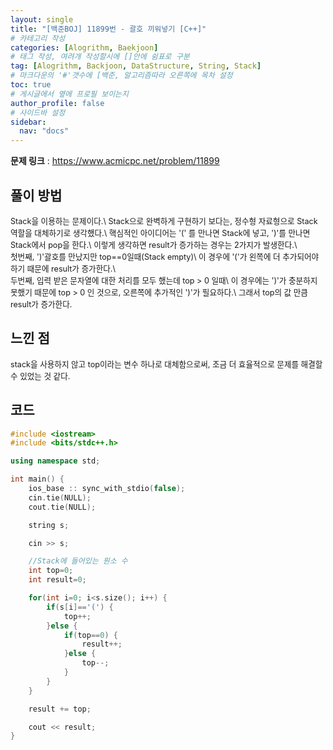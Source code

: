 ```yaml
---
layout: single
title: "[백준BOJ] 11899번 - 괄호 끼워넣기 [C++]"
# 카테고리 작성
categories: [Alogrithm, Baekjoon]
# 태그 작성, 여려개 작성할시에 []안에 쉼표로 구분
tag: [Alogrithm, Backjoon, DataStructure, String, Stack]
# 마크다운의 '#'갯수에 [백준, 알고리즘따라 오른쪽에 목차 설정
toc: true
# 게시글에서 옆에 프로필 보이는지
author_profile: false
# 사이드바 설정
sidebar:
  nav: "docs"
---
```


**문제 링크** : <https://www.acmicpc.net/problem/11899>

## 풀이 방법

<span style="font-size:90%">
Stack을 이용하는 문제이다.\
Stack으로 완벽하게 구현하기 보다는, 정수형 자료형으로 Stack 역할을 대체하기로 생각했다.\
핵심적인 아이디어는 '(' 를 만나면 Stack에 넣고, ')'를 만나면 Stack에서 pop을 한다.\
이렇게 생각하면 result가 증가하는 경우는 2가지가 발생한다.\
<br>
첫번째, ')'괄호를 만났지만 top==0일때(Stack empty)\
이 경우에 '('가 왼쪽에 더 추가되어야 하기 때문에 result가 증가한다.\
<br>
두번째, 입력 받은 문자열에 대한 처리를 모두 했는데 top > 0 일때\
이 경우에는 ')'가 충분하지 못했기 때문에 top > 0 인 것으로, 오른쪽에 추가적인 ')'가 필요하다.\
그래서 top의 값 만큼 result가 증가한다.
</span>

## 느낀 점

<span style="font-size:90%">
stack을 사용하지 않고 top이라는 변수 하나로 대체함으로써, 조금 더 효율적으로 문제를 해결할 수 있었는 것 같다.
</span>

## 코드

```c++
#include <iostream>
#include <bits/stdc++.h>

using namespace std;

int main() {
	ios_base :: sync_with_stdio(false);
	cin.tie(NULL);
	cout.tie(NULL);

	string s;

	cin >> s;

	//Stack에 들어있는 원소 수
	int top=0;
	int result=0;

	for(int i=0; i<s.size(); i++) {
		if(s[i]=='(') {
			top++;
		}else {
			if(top==0) {
				result++;
			}else {
				top--;
			}
		}
	}

	result += top;

	cout << result;
}
```
